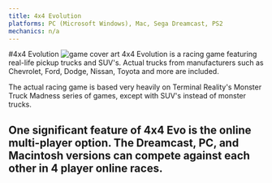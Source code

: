 ```yaml
---
title: 4x4 Evolution
platforms: PC (Microsoft Windows), Mac, Sega Dreamcast, PS2
mechanics: n/a
---
```

#4x4 Evolution
![game cover art](//images.igdb.com/igdb/image/upload/t_thumb/xdy91dx1ufgpkfhcti95.jpg "Logo Title Text 1")
4x4 Evolution is a racing game featuring real-life pickup trucks and SUV's. Actual trucks from manufacturers such as Chevrolet, Ford, Dodge, Nissan, Toyota and more are included. 
 
The actual racing game is based very heavily on Terminal Reality's Monster Truck Madness series of games, except with SUV's instead of monster trucks. 
 
One significant feature of 4x4 Evo is the online multi-player option. The Dreamcast, PC, and Macintosh versions can compete against each other in 4 player online races.
-
